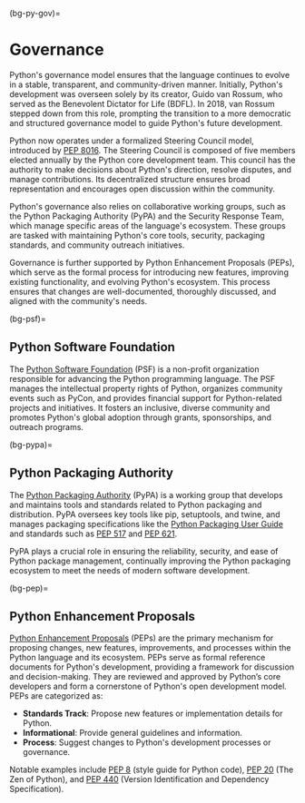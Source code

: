 (bg-py-gov)=
# Governance

Python's governance model ensures that the language continues to evolve
in a stable, transparent, and community-driven manner.
Initially, Python's development was overseen solely by its creator, Guido van Rossum,
who served as the Benevolent Dictator for Life (BDFL).
In 2018, van Rossum stepped down from this role,
prompting the transition to a more democratic
and structured governance model to guide Python's future development.

Python now operates under a formalized Steering Council model,
introduced by [PEP 8016](https://peps.python.org/pep-8016/).
The Steering Council is composed of five members elected annually by the Python core development team.
This council has the authority to make decisions about Python's direction,
resolve disputes, and manage contributions.
Its decentralized structure ensures broad representation
and encourages open discussion within the community.

Python's governance also relies on collaborative working groups,
such as the Python Packaging Authority (PyPA)
and the Security Response Team,
which manage specific areas of the language's ecosystem.
These groups are tasked with maintaining Python's core tools,
security, packaging standards, and community outreach initiatives.

Governance is further supported by Python Enhancement Proposals (PEPs),
which serve as the formal process for introducing new features,
improving existing functionality, and evolving Python's ecosystem.
This process ensures that changes are well-documented, thoroughly discussed,
and aligned with the community's needs.


(bg-psf)=
## Python Software Foundation

The [Python Software Foundation](https://www.python.org/psf-landing/) (PSF)
is a non-profit organization responsible for advancing the Python programming language.
The PSF manages the intellectual property rights of Python,
organizes community events such as PyCon,
and provides financial support for Python-related projects and initiatives.
It fosters an inclusive, diverse community and promotes Python's global adoption
through grants, sponsorships, and outreach programs.


(bg-pypa)=
## Python Packaging Authority

The [Python Packaging Authority](https://www.pypa.io/) (PyPA)
is a working group that develops and maintains tools and standards
related to Python packaging and distribution.
PyPA oversees key tools like pip, setuptools, and twine,
and manages packaging specifications like the
[Python Packaging User Guide](https://packaging.python.org/en/latest/)
and standards such as [PEP 517](https://peps.python.org/pep-0517/)
and [PEP 621](https://peps.python.org/pep-0621/).

PyPA plays a crucial role in ensuring the reliability,
security, and ease of Python package management,
continually improving the Python packaging ecosystem
to meet the needs of modern software development.


(bg-pep)=
## Python Enhancement Proposals

[Python Enhancement Proposals](https://peps.python.org/) (PEPs)
are the primary mechanism for proposing changes, new features, improvements,
and processes within the Python language and its ecosystem.
PEPs serve as formal reference documents for Python's development,
providing a framework for discussion and decision-making.
They are reviewed and approved by Python’s core developers
and form a cornerstone of Python's open development model.
PEPs are categorized as:

- **Standards Track**: Propose new features or implementation details for Python.
- **Informational**: Provide general guidelines and information.
- **Process**: Suggest changes to Python's development processes or governance.

Notable examples include [PEP 8](https://peps.python.org/pep-0008/) (style guide for Python code),
[PEP 20](https://peps.python.org/pep-0020/) (The Zen of Python), and
[PEP 440](https://peps.python.org/pep-0440/) (Version Identification and Dependency Specification).
